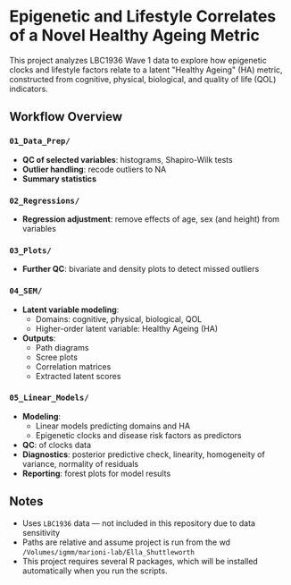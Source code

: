 # Epigenetic and Lifestyle Correlates of a Novel Healthy Ageing Metric

This project analyzes LBC1936 Wave 1 data to explore how epigenetic clocks and lifestyle factors relate to a latent "Healthy Ageing" (HA) metric, constructed from cognitive, physical, biological, and quality of life (QOL) indicators.

## Workflow Overview

### `01_Data_Prep/`
- **QC of selected variables**: histograms, Shapiro-Wilk tests
- **Outlier handling**: recode outliers to NA
- **Summary statistics**

### `02_Regressions/`
- **Regression adjustment**: remove effects of age, sex (and height) from variables

### `03_Plots/`
- **Further QC**: bivariate and density plots to detect missed outliers

### `04_SEM/`
- **Latent variable modeling**:
  - Domains: cognitive, physical, biological, QOL
  - Higher-order latent variable: Healthy Ageing (HA)
- **Outputs**:
  - Path diagrams
  - Scree plots
  - Correlation matrices
  - Extracted latent scores

### `05_Linear_Models/`
- **Modeling**:
  - Linear models predicting domains and HA
  - Epigenetic clocks and disease risk factors as predictors
- **QC**: of clocks data
- **Diagnostics**: posterior predictive check, linearity, homogeneity of variance, normality of residuals
- **Reporting**: forest plots for model results
  

## Notes
- Uses `LBC1936` data — not included in this repository due to data sensitivity
- Paths are relative and assume project is run from the wd `/Volumes/igmm/marioni-lab/Ella_Shuttleworth`
- This project requires several R packages, which will be installed automatically when you run the scripts.
